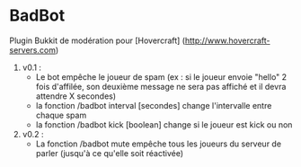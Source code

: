 BadBot
======

Plugin Bukkit de modération pour [Hovercraft] (http://www.hovercraft-servers.com)

1. v0.1 : 
	* Le bot empêche le joueur de spam (ex : si le joueur envoie "hello" 2 fois d'affilée, son deuxième message ne sera pas affiché et il devra attendre X secondes)
	* la fonction /badbot interval [secondes] change l'intervalle entre chaque spam
	* la fonction /badbot kick [boolean] change si le joueur est kick ou non
2. v0.2 :
	* La fonction /badbot mute empêche tous les joueurs du serveur de parler (jusqu'à ce qu'elle soit réactivée)
